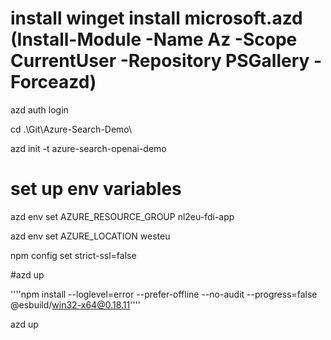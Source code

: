 # install winget install microsoft.azd (Install-Module -Name Az -Scope CurrentUser -Repository PSGallery -Forceazd)
azd auth login

cd .\Git\Azure-Search-Demo\

azd init -t azure-search-openai-demo

# set up env variables
azd env set AZURE_RESOURCE_GROUP nl2eu-fdi-app

azd env set AZURE_LOCATION westeu

  
  npm config set strict-ssl=false
  
  #azd up
  
  ''''npm install --loglevel=error --prefer-offline --no-audit --progress=false @esbuild/win32-x64@0.18.11''''

azd up

